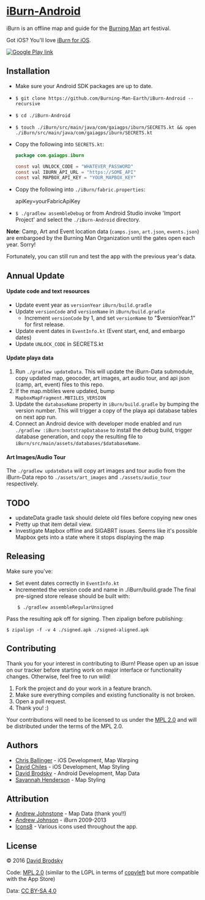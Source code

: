 # [iBurn-Android](https://github.com/Burning-Man-Earth/iBurn-Android)

iBurn is an offline map and guide for the [Burning Man](http://www.burningman.com) art festival.

Got iOS? You'll love [iBurn for iOS](https://github.com/Burning-Man-Earth/iBurn-iOS).

[![Google Play link](http://steverichey.github.io/google-play-badge-svg/img/en_get.svg)](https://play.google.com/store/apps/details?id=com.gaiagps.iburn)

## Installation

* Make sure your Android SDK packages are up to date.
* `$ git clone https://github.com/Burning-Man-Earth/iBurn-Android --recursive`
* `$ cd ./iBurn-Android`
* `$ touch ./iBurn/src/main/java/com/gaiagps/iburn/SECRETS.kt && open ./iBurn/src/main/java/com/gaiagps/iburn/SECRETS.kt`
* Copy the following into `SECRETS.kt`:

    ```java
    package com.gaiagps.iburn

    const val UNLOCK_CODE = "WHATEVER_PASSWORD"
    const val IBURN_API_URL = "https://SOME_API"
    const val MAPBOX_API_KEY = "YOUR_MAPBOX_KEY"
    ```
* Copy the following into `./iBurn/fabric.properties`:

    apiKey=yourFabricApiKey

* `$ ./gradlew assembleDebug` or from Android Studio invoke 'Import Project' and select the `./iBurn-Android` directory.

**Note**: Camp, Art and Event location data (`camps.json`, `art.json`, `events.json`) are embargoed by the Burning Man Organization until the gates open each year. Sorry!

Fortunately, you can still run and test the app with the previous year's data.

## Annual Update

#### Update code and text resources

* Update event year as `versionYear` `iBurn/build.gradle`
* Update `versionCode` and `versionName` in `iBurn/build.gradle`
    * Increment `versionCode` by 1, and set `versionName` to "$versionYear.1" for first release.
* Update event dates in `EventInfo.kt` (Event start, end, and embargo dates)
* Update `UNLOCK_CODE` in SECRETS.kt


#### Update playa data

1. Run `./gradlew updateData`. This will update the iBurn-Data submodule, copy updated map, geocoder, art images, art audio tour, and api json (camp, art, event) files to this repo.
3. If the map.mbtiles were updated, bump `MapboxMapFragment.MBTILES_VERSION`
4. Update the `databaseName` property in `iBurn/build.gradle` by bumping the version number. This will trigger a copy of the playa api database tables on next app run.
5. Connect an Android device with developer mode enabled and run `./gradlew :iBurn:bootstrapDatabase` to install the debug build, trigger
   database generation, and copy the resulting file to
   `iBurn/src/main/assets/databases/$databaseName`.

#### Art Images/Audio Tour

The `./gradlew updateData` will copy art images and tour audio from the iBurn-Data repo to `./assets/art_images` and `./assets/audio_tour` respectively.

## TODO

* updateData gradle task should delete old files before copying new ones
* Pretty up that item detail view.
* Investigate Mapbox offline and SIGABRT issues. Seems like it's possible Mapbox gets into a state where it stops displaying the map

## Releasing
Make sure you've:
* Set event dates correctly in `EventInfo.kt`
* Incremented the version code and name in ./iBurn/build.grade
The final pre-signed store release should be built with:

```
    $ ./gradlew assembleRegularUnsigned
```

Pass the resulting apk off for signing. Then zipalign before publishing:

    $ zipalign -f -v 4 ./signed.apk ./signed-aligned.apk

## Contributing

Thank you for your interest in contributing to iBurn! Please open up an issue on our tracker before starting work on major interface or functionality changes. Otherwise, feel free to run wild!

1. Fork the project and do your work in a feature branch.
2. Make sure everything compiles and existing functionality is not broken.
3. Open a pull request.
4. Thank you! :)

Your contributions will need to be licensed to us under the [MPL 2.0](https://www.mozilla.org/MPL/2.0/) and will be distributed under the terms of the MPL 2.0.

## Authors

* [Chris Ballinger](https://github.com/chrisballinger) - iOS Development, Map Warping
* [David Chiles](https://github.com/davidchiles) - iOS Development, Map Styling
* [David Brodsky](https://github.com/onlyinamerica) - Android Development, Map Data
* [Savannah Henderson](https://github.com/savannahjune) - Map Styling

## Attribution

* [Andrew Johnstone](http://architecturalartsguild.com/about/) - Map Data (thank you!!)
* [Andrew Johnson](http://gaiagps.appspot.com/contact) - iBurn 2009-2013
* [Icons8](http://icons8.com) - Various icons used throughout the app.

## License

© 2016 [David Brodsky](https://github.com/onlyinamerica)

Code: [MPL 2.0](https://www.mozilla.org/MPL/2.0/) (similar to the LGPL in terms of [copyleft](https://en.wikipedia.org/wiki/Copyleft) but more compatible with the App Store)

Data: [CC BY-SA 4.0](http://creativecommons.org/licenses/by-sa/4.0/)
